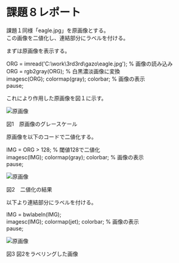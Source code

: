 ﻿# 課題８レポート

課題１同様「eagle.jpg」を原画像とする。  
この画像を二値化し、連結部分にラベルを付ける。
  
まずは原画像を表示する。  


ORG = imread('C:\work\3rd3rd\gazo\eagle.jpg'); % 画像の読み込み  
ORG = rgb2gray(ORG); % 白黒濃淡画像に変換  
imagesc(ORG); colormap(gray); colorbar; % 画像の表示  
pause;  

これにより作用した原画像を図１に示す。


![原画像](https://github.com/taniguchi-takumi/gazousyorikougaku/blob/master/image/kadai8_1.png?raw=true)

図1　原画像のグレースケール

原画像を以下のコードで二値化する。

IMG = ORG > 128; % 閾値128で二値化  
imagesc(IMG); colormap(gray); colorbar; % 画像の表示  
pause;  



![原画像](https://github.com/taniguchi-takumi/gazousyorikougaku/blob/master/image/kadai8_2.png?raw=true)

図2　二値化の結果


以下より連結部分にラベルを付ける。

IMG = bwlabeln(IMG);  
imagesc(IMG); colormap(jet); colorbar; % 画像の表示  
pause;  




![原画像](https://github.com/taniguchi-takumi/gazousyorikougaku/blob/master/image/kadai8_3.png?raw=true)  


図3  図2をラベリングした画像


